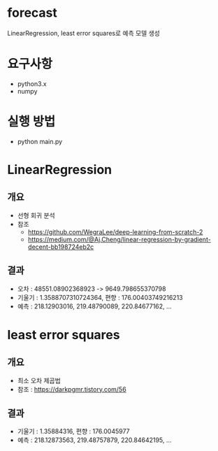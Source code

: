 # forecast
LinearRegression, least error squares로 예측 모델 생성

# 요구사항
- python3.x
- numpy

# 실행 방법
- python main.py

# LinearRegression
## 개요
- 선형 회귀 분석
- 참조
    - https://github.com/WegraLee/deep-learning-from-scratch-2
    - https://medium.com/@Aj.Cheng/linear-regression-by-gradient-decent-bb198724eb2c
## 결과
- 오차 : 48551.08902368923 -> 9649.798655370798
- 기울기 : 1.3588707310724364, 편향 : 176.00403749216213
- 예측 : 218.12903016, 219.48790089, 220.84677162, ...

# least error squares
## 개요
- 최소 오차 제곱법
- 참조 : https://darkpgmr.tistory.com/56
## 결과
- 기울기 : 1.35884316, 편향 : 176.0045977
- 예측 : 218.12873563, 219.48757879, 220.84642195, ...
